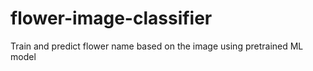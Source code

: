 # flower-image-classifier
Train and predict flower name based on the image using pretrained ML model
